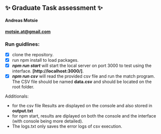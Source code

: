## :sparkles: Graduate Task assessment :sparkles: 
#### Andreas Motsie
#### motsie.at@gmail.com

### Run guidlines:
- [x] clone the repository.
- [x] run npm install to load packages.
- [x] ***npm run start*** will start the local server on port 3000 to test using the interface.  **[http://localhost:3000/]**.
- [x] ***npm run csv*** will read the provided csv file and run the match program. The CSV file should be named **data.csv** and should be located on the root folder.

Additionals:
-   for the csv file Results are displayed on the console and also stored in **output.txt**
-   for npm start, results are diplayed on both the console and the interface (with console being more detailed).
-   The logs.txt only saves the error logs of csv execution.
